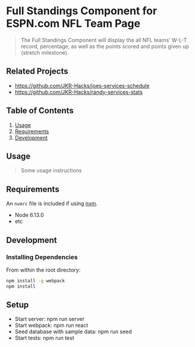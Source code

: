 # Full Standings Component for ESPN.com NFL Team Page

> The Full Standings Component will display the all NFL teams’ W-L-T record, percentage,  as well as the points scored and points given up (stretch milestone).

## Related Projects

  - https://github.com/JKR-Hacks/joes-services-schedule
  - https://github.com/JKR-Hacks/randy-services-stats

## Table of Contents

1. [Usage](#Usage)
1. [Requirements](#requirements)
1. [Development](#development)

## Usage

> Some usage instructions

## Requirements

An `nvmrc` file is included if using [nvm](https://github.com/creationix/nvm).

- Node 6.13.0
- etc

## Development

### Installing Dependencies

From within the root directory:

```sh
npm install -g webpack
npm install
```

## Setup

- Start server: npm run server
- Start webpack: npm run react
- Seed database with sample data: npm run seed
- Start tests: npm run test

